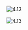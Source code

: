 ![4.13](https://cloud.githubusercontent.com/assets/16949849/13051307/893c17f8-d41e-11e5-931d-9f4a82b352fd.png)

![4.13](https://cloud.githubusercontent.com/assets/16949849/13051309/8d866084-d41e-11e5-81b4-3a5aabca1a67.png)
